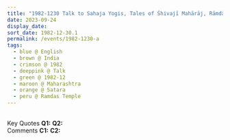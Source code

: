 ```yaml
---
title: "1982-1230 Talk to Sahaja Yogis, Tales of Śhivajī Mahārāj, Rāmdās Temple, Sātārā, Maharashtra, India"
date: 2023-09-24
display_date: 
sort_date: 1982-12-30.1
permalink: /events/1982-1230-a
tags:
  - blue @ English
  - brown @ India
  - crimson @ 1982
  - deeppink @ Talk
  - green @ 1982-12
  - maroon @ Maharashtra
  - orange @ Satara
  - peru @ Ramdas Temple
---
```


<br>

<wave-list>
  <list-title color="DarkSeaGreen" width="55">Key Quotes</list-title>
  <list-item color="BlanchedAlmond" width="280"><b>Q1:</b> <i></i></list-item>
  <list-item color="Lavender" width="280"><b>Q2:</b> <i></i></list-item>
</wave-list>

<br>

<wave-list>
  <list-title color="DarkSeaGreen" width="55">Comments</list-title>
  <list-item color="BlanchedAlmond" width="280"><b>C1:</b> <i></i></list-item>
  <list-item color="Lavender" width="280"><b>C2:</b> <i></i></list-item>
</wave-list>